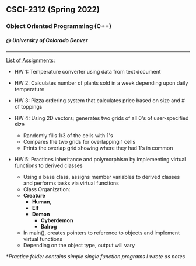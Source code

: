 ## CSCI-2312 (Spring 2022)
### Object Oriented Programming (C++)
##### @ University of Colorado Denver
---

<ins>List of Assignments:</ins> 
- HW 1: Temperature converter using data from text document
- HW 2: Calculates number of plants sold in a week depending upon daily temperature 
- HW 3: Pizza ordering system that calculates price based on size and # of toppings 
- HW 4: Using 2D vectors; generates two grids of all 0's of user-specified size
    - Randomly fills 1/3 of the cells with 1's
    - Compares the two grids for overlapping 1 cells
    - Prints the overlap grid showing where they had 1's in common

- HW 5: Practices inheritance and polymorphism by implementing virtual functions to derived classes
    - Using a base class, assigns member variables to derived classes and performs tasks via virtual functions
    - Class Organization: 
    - **Creature** 
        - **Human**, 
        - **Elf**
        - **Demon**
            - **Cyberdemon** 
            - **Balrog**
    - In main(), creates pointers to reference to objects and implement virtual functions
    - Depending on the object type, output will vary


**Practice folder contains simple single function programs I wrote as notes*